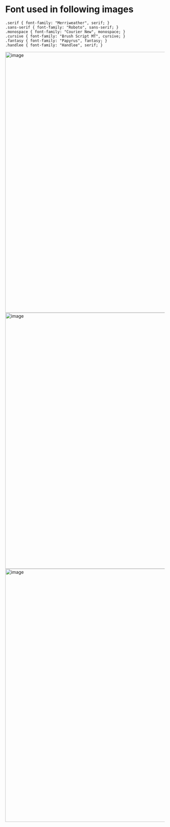 # Font used in following images
    .serif { font-family: "Merriweather", serif; }
    .sans-serif { font-family: "Roboto", sans-serif; }
    .monospace { font-family: "Courier New", monospace; }
    .cursive { font-family: "Brush Script MT", cursive; }
    .fantasy { font-family: "Papyrus", fantasy; }
    .handlee { font-family: "Handlee", serif; }
<img width="1848" height="821" alt="image" src="https://github.com/user-attachments/assets/c5f3a02a-7d78-4f94-acb8-79d81ae6ad84" />

<img width="1828" height="806" alt="image" src="https://github.com/user-attachments/assets/477af05d-ee72-4a13-bd8c-94c266ab9d23" />

<img width="1881" height="797" alt="image" src="https://github.com/user-attachments/assets/37125874-d482-4063-9923-7758ebf2f794" />
